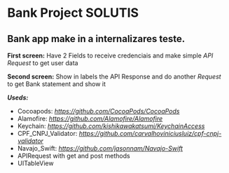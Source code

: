 # Bank Project SOLUTIS
## Bank app make in a internalizares teste.

**First screen:** Have 2 Fields to receive credenciais and make simple _API Request_ to get user data

**Second screen:** Show in labels the API Response and do another _Request_ to get Bank statement and show it

***Useds:***
- Cocoapods: _https://github.com/CocoaPods/CocoaPods_
- Alamofire: _https://github.com/Alamofire/Alamofire_
- Keychain: _https://github.com/kishikawakatsumi/KeychainAccess_
- CPF_CNPJ_Validator: _https://github.com/carvalhoviniciusluiz/cpf-cnpj-validator_
- Navajo_Swift: _https://github.com/jasonnam/Navajo-Swift_
- APIRequest with get and post methods
- UITableView

